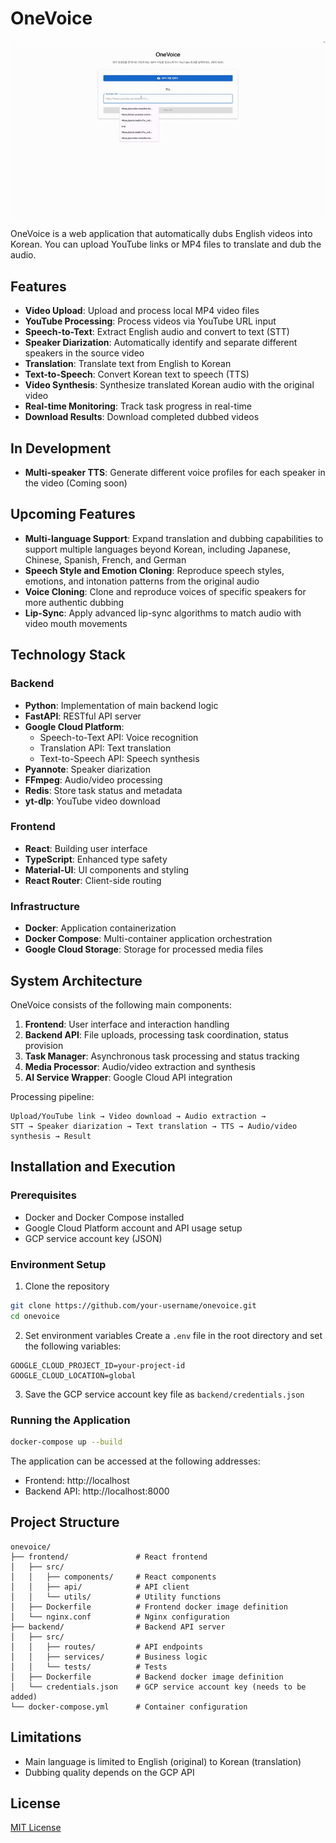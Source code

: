 # OneVoice

![OneVoice Demo](./home.gif)

OneVoice is a web application that automatically dubs English videos into Korean. You can upload YouTube links or MP4 files to translate and dub the audio.

## Features

- **Video Upload**: Upload and process local MP4 video files
- **YouTube Processing**: Process videos via YouTube URL input
- **Speech-to-Text**: Extract English audio and convert to text (STT)
- **Speaker Diarization**: Automatically identify and separate different speakers in the source video
- **Translation**: Translate text from English to Korean
- **Text-to-Speech**: Convert Korean text to speech (TTS)
- **Video Synthesis**: Synthesize translated Korean audio with the original video
- **Real-time Monitoring**: Track task progress in real-time
- **Download Results**: Download completed dubbed videos

## In Development

- **Multi-speaker TTS**: Generate different voice profiles for each speaker in the video (Coming soon)

## Upcoming Features

- **Multi-language Support**: Expand translation and dubbing capabilities to support multiple languages beyond Korean, including Japanese, Chinese, Spanish, French, and German
- **Speech Style and Emotion Cloning**: Reproduce speech styles, emotions, and intonation patterns from the original audio
- **Voice Cloning**: Clone and reproduce voices of specific speakers for more authentic dubbing
- **Lip-Sync**: Apply advanced lip-sync algorithms to match audio with video mouth movements

## Technology Stack

### Backend
- **Python**: Implementation of main backend logic
- **FastAPI**: RESTful API server
- **Google Cloud Platform**:
  - Speech-to-Text API: Voice recognition
  - Translation API: Text translation
  - Text-to-Speech API: Speech synthesis
- **Pyannote**: Speaker diarization
- **FFmpeg**: Audio/video processing
- **Redis**: Store task status and metadata
- **yt-dlp**: YouTube video download

### Frontend
- **React**: Building user interface
- **TypeScript**: Enhanced type safety
- **Material-UI**: UI components and styling
- **React Router**: Client-side routing

### Infrastructure
- **Docker**: Application containerization
- **Docker Compose**: Multi-container application orchestration
- **Google Cloud Storage**: Storage for processed media files

## System Architecture

OneVoice consists of the following main components:

1. **Frontend**: User interface and interaction handling
2. **Backend API**: File uploads, processing task coordination, status provision
3. **Task Manager**: Asynchronous task processing and status tracking
4. **Media Processor**: Audio/video extraction and synthesis
5. **AI Service Wrapper**: Google Cloud API integration

Processing pipeline:
```
Upload/YouTube link → Video download → Audio extraction → 
STT → Speaker diarization → Text translation → TTS → Audio/video synthesis → Result
```

## Installation and Execution

### Prerequisites
- Docker and Docker Compose installed
- Google Cloud Platform account and API usage setup
- GCP service account key (JSON)

### Environment Setup
1. Clone the repository
```bash
git clone https://github.com/your-username/onevoice.git
cd onevoice
```

2. Set environment variables
Create a `.env` file in the root directory and set the following variables:
```
GOOGLE_CLOUD_PROJECT_ID=your-project-id
GOOGLE_CLOUD_LOCATION=global
```

3. Save the GCP service account key file as `backend/credentials.json`

### Running the Application
```bash
docker-compose up --build
```

The application can be accessed at the following addresses:
- Frontend: http://localhost
- Backend API: http://localhost:8000

## Project Structure

```
onevoice/
├── frontend/               # React frontend
│   ├── src/
│   │   ├── components/     # React components
│   │   ├── api/            # API client
│   │   └── utils/          # Utility functions
│   ├── Dockerfile          # Frontend docker image definition
│   └── nginx.conf          # Nginx configuration
├── backend/                # Backend API server
│   ├── src/
│   │   ├── routes/         # API endpoints
│   │   ├── services/       # Business logic
│   │   └── tests/          # Tests
│   ├── Dockerfile          # Backend docker image definition
│   └── credentials.json    # GCP service account key (needs to be added)
└── docker-compose.yml      # Container configuration
```

## Limitations

- Main language is limited to English (original) to Korean (translation)
- Dubbing quality depends on the GCP API

## License

[MIT License](LICENSE) 